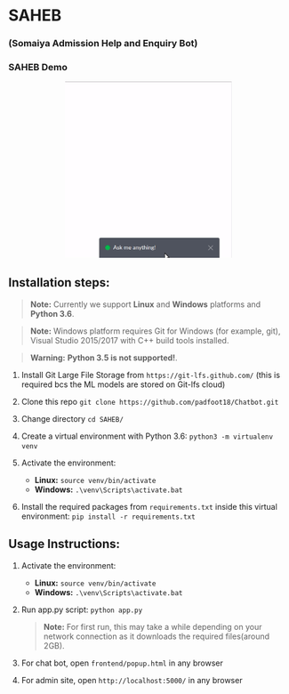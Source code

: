 # SAHEB
### (Somaiya Admission Help and Enquiry Bot)  

### SAHEB Demo

<div align="center">


<img src="./assets/SAHEB-demo.gif" width=300px>

</div>

## Installation steps:
> **Note:** Currently we support **Linux** and **Windows** platforms and **Python 3.6**.

> **Note:** Windows platform requires Git for Windows (for example, git), Visual Studio 2015/2017 with C++ build tools installed.

> **Warning:** **Python 3.5 is not supported!**.

 1. Install Git Large File Storage from `https://git-lfs.github.com/` (this is required bcs the ML models are stored on Git-lfs cloud) 

 2. Clone this repo
 `git clone https://github.com/padfoot18/Chatbot.git`
 
 3. Change directory
 `cd SAHEB/`

 4. Create a virtual environment with Python 3.6: 
 `python3 -m virtualenv venv`
 
 5. Activate the environment:
 	- **Linux:** `source venv/bin/activate`
	- **Windows:** `.\venv\Scripts\activate.bat`
		 
 6. Install the required packages from `requirements.txt` inside this virtual environment:
	 `pip install -r requirements.txt`
 
    
## Usage Instructions:
 1. Activate the environment:
 	- **Linux:** `source venv/bin/activate`
	- **Windows:** `.\venv\Scripts\activate.bat`
	
 2. Run app.py script:
    `python app.py`
    > **Note:** For first run, this may take a while depending on your network connection as it downloads the required files(around 2GB).
 
 3. For chat bot, open `frontend/popup.html` in any browser
 
 4. For admin site, open `http://localhost:5000/` in any browser
	 
